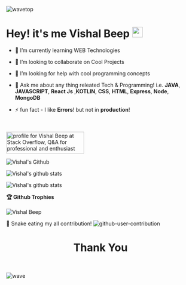 ![wavetop](https://user-images.githubusercontent.com/82146140/177695541-fbee7a11-8763-49a8-a520-416cc9a5b97c.svg)

<h1>
  Hey! it's me Vishal Beep
  <img src="https://media.giphy.com/media/hvRJCLFzcasrR4ia7z/giphy.gif" width="28">
</h1>

- 🌱 I’m currently learning WEB Technologies
- 👯 I’m looking to collaborate on Cool Projects
- 🤔 I’m looking for help with cool programming concepts
- 💬 Ask me about any thing releated Tech & Programming! i.e. **JAVA**, **JAVASCRIPT**, **React Js** ,**KOTLIN**,  **CSS**, **HTML**, **Express**, **Node**, **MongoDB**

- ⚡ fun fact - I like **Errors**! but not in **production**!
<br>

<a href="https://stackoverflow.com/users/15739040/vishal-beep"><img src="https://stackoverflow.com/users/flair/15739040.png" width="208" height="58" alt="profile for   Vishal Beep at Stack Overflow, Q&amp;A for professional and enthusiast programmers" title="profile for Vishal Beep at Stack Overflow, Q&amp;A for professional and enthusiast programmers"></a>


![Vishal's Github](https://github-readme-stats.vercel.app/api/top-langs/?username=Vishal-beep136&count_private=true&langs_count=40&theme=algolia&layout=compact) 

![Vishal's github stats](https://github-readme-stats.vercel.app/api?username=Vishal-beep136&count_private=true&show_icons=true&theme=algolia)

![Vishal's github stats](http://github-readme-streak-stats.herokuapp.com?user=Vishal-beep136&count_private=true&theme=algolia)  

 <summary><b>🏆 Github Trophies</b></summary>
 <br>
<img src="https://github-profile-trophy.vercel.app/?username=Vishal-Beep136&margin-w=5" alt="Vishal Beep" /> 


🐍 Snake eating my all contribution!
![github-user-contribution](https://user-images.githubusercontent.com/82146140/178096153-badf4f99-f37b-45a4-a727-8b431f9c8b10.svg)




  <h1 align="center"> Thank You </h1>
  <br>

![wave](https://user-images.githubusercontent.com/82146140/177694992-9277afcb-e818-4712-b2a9-ab167d718991.svg)
